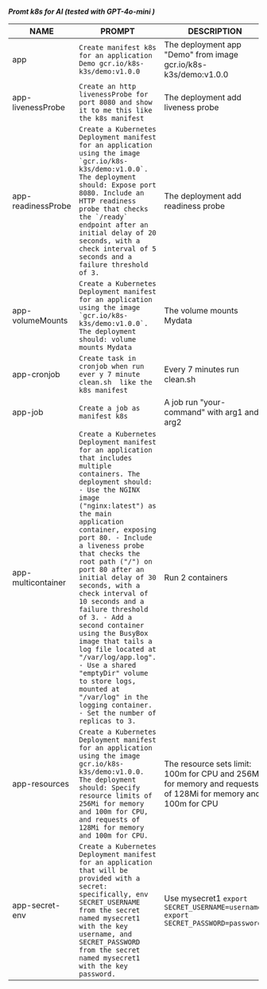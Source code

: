 ***Promt k8s for AI (tested with GPT-4o-mini )***

| NAME                    | PROMPT      | DESCRIPTION | EXAMPLE |
| ----------------------- | ----------- | ----------- | ------- | 
| app | ``` Create manifest k8s for an application Demo gcr.io/k8s-k3s/demo:v1.0.0 ``` | The deployment app "Demo" from image gcr.io/k8s-k3s/demo:v1.0.0 | [app.yaml](app.yaml)|
| app-livenessProbe | ``` Create an http livenessProbe for port 8080 and show it to me this like the k8s manifest ``` | The deployment add liveness probe | [app-livenessProbe.yaml](app-livenessProbe.yaml) |
| app-readinessProbe | ``` Create a Kubernetes Deployment manifest for an application using the image `gcr.io/k8s-k3s/demo:v1.0.0`. The deployment should: Expose port 8080. Include an HTTP readiness probe that checks the `/ready` endpoint after an initial delay of 20 seconds, with a check interval of 5 seconds and a failure threshold of 3. ``` | The deployment add readiness probe | [app-readinessProbe.yaml](app-readinessProbe.yaml) |
| app-volumeMounts | ``` Create a Kubernetes Deployment manifest for an application using the image `gcr.io/k8s-k3s/demo:v1.0.0`. The deployment should: volume mounts Mydata ``` | The volume mounts Mydata | [app-volumeMounts.yaml](app-volumeMounts.yaml) |
| app-cronjob | ``` Create task in cronjob when run ever y 7 minute clean.sh  like the k8s manifest ``` | Every 7 minutes run clean.sh | [app-cronjob.yaml](app-cronjob.yaml) |
| app-job | ``` Create a job as manifest k8s ``` | A job run "your-command" with arg1 and arg2 | [app-job.yaml](app-job.yaml) |
| app-multicontainer | ``` Create a Kubernetes Deployment manifest for an application that includes multiple containers. The deployment should: - Use the NGINX image ("nginx:latest") as the main application container, exposing port 80. - Include a liveness probe that checks the root path ("/") on port 80 after an initial delay of 30 seconds, with a check interval of 10 seconds and a failure threshold of 3. - Add a second container using the BusyBox image that tails a log file located at "/var/log/app.log". - Use a shared "emptyDir" volume to store logs, mounted at "/var/log" in the logging container. - Set the number of replicas to 3.  ``` | Run 2 containers  | [app-multicontainer.yaml](https://github.com/allxiaa/k8s/blob/main/app-multicontainer.yaml) |
| app-resources | ``` Create a Kubernetes Deployment manifest for an application using the image gcr.io/k8s-k3s/demo:v1.0.0. The deployment should: Specify resource limits of 256Mi for memory and 100m for CPU, and requests of 128Mi for memory and 100m for CPU. ``` | The resource sets limit: 100m for CPU and  256Mi for memory and requests of 128Mi for memory and 100m for CPU  | [app-resources.yaml](app-resources.yaml) |
| app-secret-env | ``` Create a Kubernetes Deployment manifest for an application that will be provided with a secret: specifically, env SECRET_USERNAME from the secret named mysecret1 with the key username, and SECRET_PASSWORD from the secret named mysecret1 with the key password. ``` | Use mysecret1 ``` export SECRET_USERNAME=username; export SECRET_PASSWORD=password ``` | [app-secret-env.yaml](app-secret-env.yaml) |
